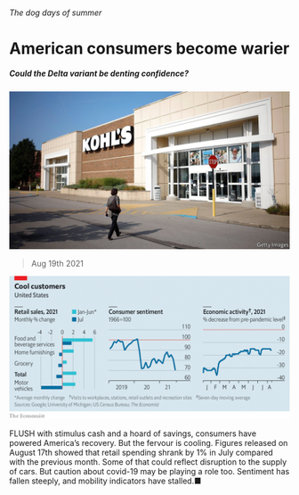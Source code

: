###### The dog days of summer

# American consumers become warier 

##### Could the Delta variant be denting confidence? 

![image](images/20210821_fnp504.jpg) 

> Aug 19th 2021 

![image](images/20210821_FNC286.png) 


FLUSH with stimulus cash and a hoard of savings, consumers have powered America’s recovery. But the fervour is cooling. Figures released on August 17th showed that retail spending shrank by 1% in July compared with the previous month. Some of that could reflect disruption to the supply of cars. But caution about covid-19 may be playing a role too. Sentiment has fallen steeply, and mobility indicators have stalled.■


